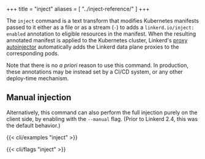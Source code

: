 +++
title = "inject"
aliases = [
  "../inject-reference/"
]
+++

The `inject` command is a text transform that modifies Kubernetes manifests
passed to it either as a file or as a stream (`-`) to adds a
`linkerd.io/inject: enabled` annotation to eligible resources in the manifest.
When the resulting annotated manifest is applied to the Kubernetes cluster,
Linkerd's [proxy autoinjector](../../../features/proxy-injection/) automatically
adds the Linkerd data plane proxies to the corresponding pods.

Note that there is no *a priori* reason to use this command. In production,
these annotations may be instead set by a CI/CD system, or any other
deploy-time mechanism.

## Manual injection

Alternatively, this command can also perform the full injection purely on the
client side, by enabling with the `--manual` flag. (Prior to Linkerd 2.4, this
was the default behavior.)

{{< cli/examples "inject" >}}

{{< cli/flags "inject" >}}

